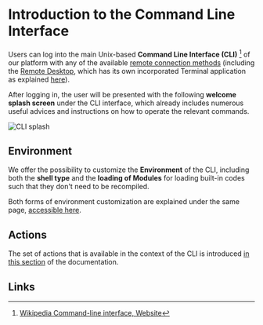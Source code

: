 # Introduction to the Command Line Interface

Users can log into the main Unix-based **Command Line Interface (CLI)** [^1] of our platform with any of the available [remote connection methods](../remote-connection/overview.md) (including the [Remote Desktop](../remote-connection/remote-desktop.md), which has its own incorporated Terminal application as explained [here](../remote-connection/actions-rd/browse.md#open-linux-terminal)). 

After logging in, the user will be presented with the following **welcome splash screen** under the CLI interface, which already includes numerous useful advices and instructions on how to operate the relevant commands.

![CLI splash](/images/CLI-Welcome-Screen.png "CLI splash")

## Environment

We offer the possibility to customize the **Environment** of the CLI, including both the **shell type** and the **loading of Modules** for loading built-in codes such that they don't need to be recompiled.

Both forms of environment customization are explained under the same page, [accessible here](environment.md). 

## Actions

The set of actions that is available in the context of the CLI is introduced [in this section](actions/overview.md) of the documentation.

## Links

[^1]: [Wikipedia Command-line interface, Website](https://en.wikipedia.org/wiki/Command-line_interface)
